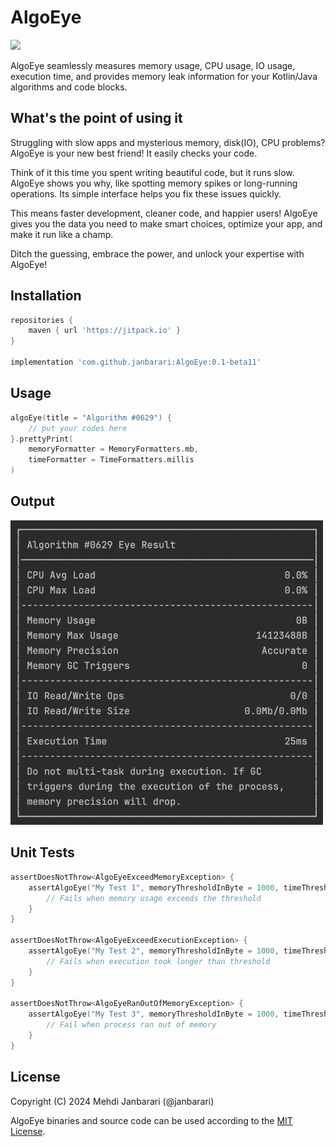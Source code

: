 # AlgoEye
[![](https://jitpack.io/v/janbarari/AlgoEye.svg)](https://jitpack.io/#janbarari/AlgoEye)

AlgoEye seamlessly measures memory usage, CPU usage, IO usage, execution time, and provides memory leak information for your Kotlin/Java algorithms and code blocks.

What's the point of using it
-----
Struggling with slow apps and mysterious memory, disk(IO), CPU problems? AlgoEye is your new best friend! It easily checks your code.

Think of it this time you spent writing beautiful code, but it runs slow. AlgoEye shows you why, like spotting memory spikes or long-running operations. Its simple interface helps you fix these issues quickly.

This means faster development, cleaner code, and happier users! AlgoEye gives you the data you need to make smart choices, optimize your app, and make it run like a champ.

Ditch the guessing, embrace the power, and unlock your expertise with AlgoEye!

Installation
------------
```gradle
repositories {
    maven { url 'https://jitpack.io' }
}

implementation 'com.github.janbarari:AlgoEye:0.1-beta11'
```

Usage
-----
```kotlin
algoEye(title = "Algorithm #0629") {
    // put your codes here
}.prettyPrint(
    memoryFormatter = MemoryFormatters.mb,
    timeFormatter = TimeFormatters.millis
)
```
Output
-----
<img width="500" alt="" src="img.png">


Unit Tests
------
```kotlin
assertDoesNotThrow<AlgoEyeExceedMemoryException> {
    assertAlgoEye("My Test 1", memoryThresholdInByte = 1000, timeThresholdInMs = 1000) {
        // Fails when memory usage exceeds the threshold
    }
}

assertDoesNotThrow<AlgoEyeExceedExecutionException> {
    assertAlgoEye("My Test 2", memoryThresholdInByte = 1000, timeThresholdInMs = 1000) {
        // Fails when execution took longer than threshold
    }
}

assertDoesNotThrow<AlgoEyeRanOutOfMemoryException> {
    assertAlgoEye("My Test 3", memoryThresholdInByte = 1000, timeThresholdInMs = 1000) {
        // Fail when process ran out of memory
    }
}
```

License
-------
Copyright (C) 2024 Mehdi Janbarari (@janbarari)

AlgoEye binaries and source code can be used according to the [MIT License](LICENSE).
